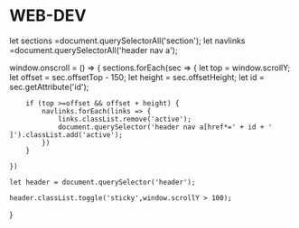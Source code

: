 # WEB-DEV

let sections =document.querySelectorAll('section');
let navlinks =document.querySelectorAll('header nav a');

window.onscroll = () => {
    sections.forEach(sec => {
        let top = window.scrollY;
        let offset = sec.offsetTop - 150;
        let height = sec.offsetHeight;
        let id  = sec.getAttribute('id');

        if (top >=offset && offset + height) {
            navlinks.forEach(links => {
                links.classList.remove('active');
                document.querySelector('header nav a[href*=' + id + ' ]').classList.add('active');
            })
        }

    })

    let header = document.querySelector('header');

    header.classList.toggle('sticky',window.scrollY > 100);
}
